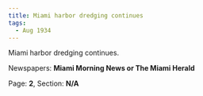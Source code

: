 ```yaml
---  
title: Miami harbor dredging continues  
tags:  
  - Aug 1934  
---  
```

  
Miami harbor dredging continues.  
  
Newspapers: **Miami Morning News or The Miami Herald**  
  
Page: **2**, Section: **N/A** 
